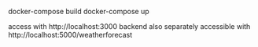 docker-compose build
docker-compose up

access with http://localhost:3000
backend also separately accessible with http://localhost:5000/weatherforecast
